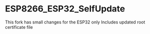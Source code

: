 # ESP8266_ESP32_SelfUpdate

This fork has small changes for the ESP32 only
Includes updated root certificate file
